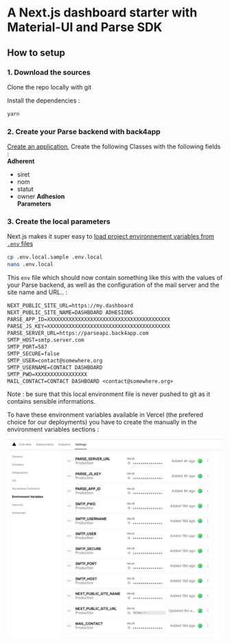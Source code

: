 # A Next.js dashboard starter with Material-UI and Parse SDK

## How to setup

### 1. Download the sources

Clone the repo locally with git

Install the dependencies :

```sh
yarn
```

### 2. Create your Parse backend with back4app

[Create an application](https://youtu.be/JWMv2aEx5G0), 
Create the following Classes with the following fields :  
**Adherent**  
* siret
* nom
* statut
* owner
**Adhesion**  
**Parameters**  

### 3. Create the local parameters

Next.js makes it super easy to [load project environnement variables from `.env` files](https://nextjs.org/docs/basic-features/environment-variables)

```sh
cp .env.local.sample .env.local
nano .env.local
```

This `env` file which should now contain something like this with the values of your Parse backend, as well as the configuration of the mail server and the site name and URL.. :

```properties
NEXT_PUBLIC_SITE_URL=https://my.dashboard
NEXT_PUBLIC_SITE_NAME=DASHBOARD ADHESIONS
PARSE_APP_ID=XXXXXXXXXXXXXXXXXXXXXXXXXXXXXXXXXXXXXXXX
PARSE_JS_KEY=XXXXXXXXXXXXXXXXXXXXXXXXXXXXXXXXXXXXXXXX
PARSE_SERVER_URL=https://parseapi.back4app.com
SMTP_HOST=smtp.server.com
SMTP_PORT=587
SMTP_SECURE=false
SMTP_USER=contact@somewhere.org
SMTP_USERNAME=CONTACT DASHBOARD
SMTP_PWD=XXXXXXXXXXXXXXXXX
MAIL_CONTACT=CONTACT DASHBOARD <contact@somewhere.org>
```

Note : be sure that this local environment file is never pushed to git as it contains sensible informations.

To have these environment variables available in Vercel (the prefered choice for our deployments) you have to create the manually in the environment variables sections :

![Environment variables in Vercel](public/img/vercel-environment-variables.png)

